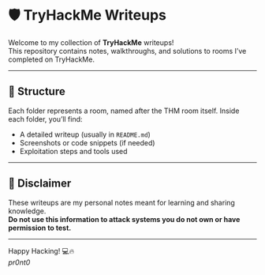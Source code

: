 # 🛡️ TryHackMe Writeups

Welcome to my collection of **TryHackMe** writeups!  
This repository contains notes, walkthroughs, and solutions to rooms I’ve completed on TryHackMe.

---

## 📂 Structure

Each folder represents a room, named after the THM room itself. Inside each folder, you’ll find:
- A detailed writeup (usually in `README.md`)
- Screenshots or code snippets (if needed)
- Exploitation steps and tools used

---

## 📣 Disclaimer

These writeups are my personal notes meant for learning and sharing knowledge.  
**Do not use this information to attack systems you do not own or have permission to test.**

---

Happy Hacking! 💻🔥  
*pr0nt0*
